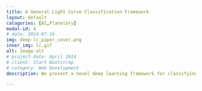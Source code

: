 ```yaml
---
title: A General Light Curve Classification Framework
layout: default
catagories: [AI,Planetary]
modal-id: 4
# date: 2014-07-16
img: deep-lc_paper_cover.png
inner_img: lc.gif
alt: image-alt
# project-date: April 2014
# client: Start Bootstrap
# category: Web Development
description: We present a novel deep learning framework for classifying light curves using a weakly supervised object detection model. Our framework identifies the optimal windows for both light curves and power spectra automatically, and zooms in on their corresponding data. This allows for automatic feature extraction from both time and frequency domains, enabling our model to handle data across different scales and sampling intervals. We train our model on datasets obtained from both space-based and ground-based multi-band observations of variable stars and transients. We achieve an accuracy of 87% for combined variables and transient events, which is comparable to the performance of previous feature-based models. Our trained model can be utilized directly to other missions, such as ASAS-SN, without requiring any retraining or fine-tuning.. The code is available at <body> <a href="https://github.com/ckm3/Deep-LC" style="color:red;">GitHub</a> </body>.

---
```


